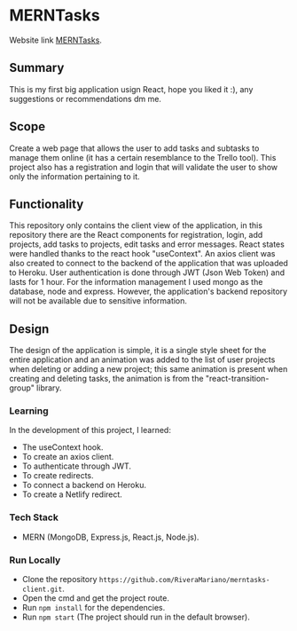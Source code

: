 # MERNTasks

Website link [MERNTasks](https://merntasks-mrivera.netlify.app/).

## Summary

This is my first big application usign React, hope you liked it :), any suggestions or recommendations dm me.

## Scope

Create a web page that allows the user to add tasks and subtasks to manage them online (it has a certain resemblance to the Trello tool). This project also has a registration and login that will validate the user to show only the information pertaining to it. 

## Functionality

This repository only contains the client view of the application, in this repository there are the React components for registration, login, add projects, add tasks to projects, edit tasks and error messages. React states were handled thanks to the react hook "useContext". An axios client was also created to connect to the backend of the application that was uploaded to Heroku. User authentication is done through JWT (Json Web Token) and lasts for 1 hour. For the information management I used mongo as the database, node and express. However, the application's backend repository will not be available due to sensitive information. 

## Design

The design of the application is simple, it is a single style sheet for the entire application and an animation was added to the list of user projects when deleting or adding a new project; this same animation is present when creating and deleting tasks, the animation is from the "react-transition-group" library. 

### Learning 

In the development of this project, I learned: 
- The useContext hook.
- To create an axios client.
- To authenticate through JWT.
- To create redirects.
- To connect a backend on Heroku.
- To create a Netlify redirect. 

### Tech Stack
- MERN (MongoDB, Express.js, React.js, Node.js).

### Run Locally

- Clone the repository `https://github.com/RiveraMariano/merntasks-client.git`.
- Open the cmd and get the project route.
- Run `npm install` for the dependencies.
- Run `npm start` (The project should run in the default browser).
